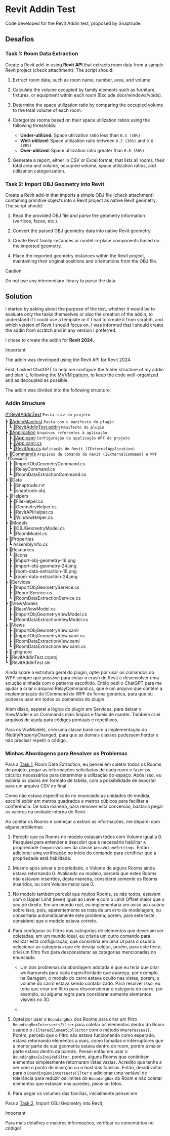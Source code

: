 # Revit Addin Test

Code developed for the Revit Addin test, proposed by Snaptrude.

## Desafios

### Task 1: Room Data Extraction

Create a Revit add-in using **Revit API** that extracts room data from a sample Revit project (check attachment). The script should:

1. Extract room data, such as room name, number, area, and volume

2. Calculate the volume occupied by family elements such as furniture, fixtures, or equipment within each room (Exclude door/windows/voids).

3. Determine the space utilization ratio by comparing the occupied volume to the total volume of each room.

4. Categorize rooms based on their space utilization ratios using the following thresholds:

	- **Under-utilized**: Space utilization ratio less than `0.3 (30%)`
	- **Well-utilized**: Space utilization ratio between `0.3 (30%)` and `0.8 (80%)`
	- **Over-utilized**: Space utilization ratio greater than `0.8 (80%)`

5. Generate a report, either in CSV or Excel format, that lists all rooms, their total area and volume, occupied volume, space utilization ratios, and utilization categorization.


### Task 2: Import OBJ Geometry into Revit

Create a Revit add-in that imports a simple OBJ file (check attachment) containing primitive objects into a Revit project as native Revit geometry. The script should:

1. Read the provided OBJ file and parse the geometry information (vertices, faces, etc.).

2. Convert the parsed OBJ geometry data into native Revit geometry.

3. Create Revit family instances or model in-place components based on the imported geometry.

4. Place the imported geometry instances within the Revit project, maintaining their original positions and orientations from the OBJ file.

> [!CAUTION]   
> Do not use any intermediary library to parse the data.

## Solution

I started by asking about the purpose of the test, whether it would be to evaluate only the tasks themselves or also the creation of the addin, to understand if I could use a template or if I had to create it from scratch, and which version of Revit I should focus on. I was informed that I should create the addin from scratch and in any version I preferred.

I chose to create the addin for **Revit 2024**.

> [!IMPORTANT]  
> The addin was developed using the Revit API for Revit 2024.

First, I asked ChatGPT to help me configure the folder structure of my addin and plan it, following the [MVVM pattern](https://en.wikipedia.org/wiki/Model%E2%80%93view%E2%80%93viewmodel), to keep the code well-organized and as decoupled as possible.

The addin was divided into the following structure:

### Addin Structure

[📦RevitAddinText](./RevitAddinTest/) `Pasta raiz do projeto`  
 ┣ [📂AddinManifest](./RevitAddinTest/AddinManifest/) `Pasta com o manifesto do plugin`   
 ┃ ┗ [📜RevitAddinTest.addin](./RevitAddinTest/AddinManifest/RevitAddinTest.addin) `Manifesto do plugin`  
 ┣ [📂Application](./RevitAddinTest/Application/) `Arquivos referentes à aplicação`  
 ┃ ┣ [📜App.xaml](./RevitAddinTest/Application/App.xaml) `Configuração da applicação WPF do projeto`  
 ┃ ┣ [📜App.xaml.cs](./RevitAddinTest/Application/App.xaml.cs)  
 ┃ ┗ [📜RevitApp.cs](./RevitAddinTest/Application/RevitApp.cs) `Aplicação do Revit (IExternalApplication)`  
 ┣ [📂Commands](./RevitAddinTest/Commands/) `Arquivos de comando do Revit (IExternalCommand) e WPF (ICommand)`  
 ┃ ┣ 📜ImportObjGeometryCommand.cs  
 ┃ ┣ 📜RelayCommand.cs  
 ┃ ┗ 📜RoomDataExtractionCommand.cs   
 ┣ 📂Data  
 ┃ ┣ 📜Snaptrude.rvt  
 ┃ ┗ 📜snaptrude.obj  
 ┣ 📂Helpers  
 ┃ ┣ 📜FileHelper.cs  
 ┃ ┣ 📜GeometryHelper.cs  
 ┃ ┣ 📜RevitAPIHelper.cs  
 ┃ ┗ 📜WindowHelper.cs  
 ┣ 📂Models  
 ┃ ┣ 📜OBJGeometryModel.cs  
 ┃ ┗ 📜RoomModel.cs   
 ┣ 📂Properties   
 ┃ ┗ AssemblyInfo.cs   
 ┣ 📂Resources   
 ┃ ┗ 📂Icons  
 ┃   ┣ 📜import-obj-geometry-16.png  
 ┃   ┣ 📜import-obj-geometry-24.png  
 ┃   ┣ 📜room-data-extraction-16.png  
 ┃   ┗ 📜room-data-extraction-24.png  
 ┣ 📂Services  
 ┃ ┣ 📜ImportObjGeometryService.cs  
 ┃ ┣ 📜ReportService.cs  
 ┃ ┗ 📜RoomDataExtractionService.cs   
 ┣ 📂ViewModels  
 ┃ ┣ 📜BaseViewModel.cs  
 ┃ ┣ 📜ImportObjGeometryViewModel.cs   
 ┃ ┗ 📜RoomDataExtractionViewModel.cs   
 ┣ 📂Views  
 ┃ ┣ 📜ImportObjGeometryView.xaml  
 ┃ ┣ 📜ImportObjGeometryView.xaml.cs  
 ┃ ┣ 📜RoomDataExtractionView.xaml  
 ┃ ┗ 📜RoomDataExtractionView.xaml.cs   
 ┣ 📜.gitignore  
 ┣ 📜RevitAddinTest.csproj  
 ┗ 📜RevitAddinTest.sln  

Ainda sobre a estrutura geral do plugin, optei por usar os comandos do WPF sempre que possível para evitar o crash do Revit e desenvolver uma solução alinhada com o patterns escolhido. Então pedi o ChatGPT para me ajudar a criar o arquivo RelayCommand.cs, que é um arquivo que contém a implementação do ICommand do WPF de forma genérica, para que eu pudesse usar em todos os comandos do plugin.

Além disso, separei a lógica do plugin em Services, para deixar o ViewModel e os Commands mais limpos e fáceis de manter. Também criei arquivos de ajuda para códigos pontuais e repetitivos.

Para os ViwModels, criei uma classe base com a implementação do INotifyPropertyChanged, para que as demais classes pudessem herdar e não precisar repetir o código.

### Minhas Abordagens para Resolver os Problemas

Para a [Task 1](#task-1-room-data-extraction), Room Data Extraction, eu pensei em coletar todos os Rooms do projeto, pegar as informações solicitadas de cada room e fazer os cáculos necessários para determinar a utilização do espaço. Após isso, eu exibiria os dados em formato de tabela, com a possibilidade de exportar para um arquivo CSV no final.

Como não estava especificado no enunciado as unidades de medida, escolhi exibir em metros quadrados e metros cúbicos para facilitar a conferência. De toda maneira, para remover esta conversão, bastaria pegar os valores na unidade interna do Revit.

Ao coletar os Rooms e começar a extrair as informações, me deparei com alguns problemas:

1. Percebi que os Rooms no modelo estavam todos com Volume igual a 0. Pesquisei para entender e descobri que é necessário habilitar a propriedade `ComputeVolumes` da classe `AreaVolumeSettings`. Então adicionei uma verificação no início do comando para certificar que a propriedade está habilitada.

1. Mesmo após ativar a propriedade, o Volume de alguns Rooms ainda estava retornando 0. Avaliando no modelo, percebi que estes Rooms não estavam inseridos, desta maneira, considerei somente os Rooms inseridos, ou com Volume maior que 0.

1. No modelo também percebi que muitos Rooms, se não todos, estavam com o Upper Limit (level) igual ao Level e com o Limit Offset maior que o seu pé direito. Em um mundo real, eu implementaria um aviso ao usuário sobre isso, pois, aparentemente se trata de um erro de modelagem, ou consertaria automaticamente este problema, porém, para este teste, considerei que o modelo estava correto.

1. Para configurar os filtros das categorias de elementos que deveriam ser coletadas, em um mundo ideal, eu criaria um outro comando para realizar esta configuração, que consistiria em uma UI para o usuário selecionar as categorias que ele deseja coletar, porém, para este teste, criei um filtro fixo para desconsiderar as categorias mencionadas no enunciado.

	- Um dos problemas da abordagem adotada é que eu teria que criar workarounds para cada especificidade que apareça, por exemplo, na Garagem, o modelo do carro estava oculto nas vistas, porém, o volume do carro estava sendo contabilizado. Para resolver isso, eu teria que criar um filtro para desconsiderar a categoria do carro, por exemplo, ou alguma regra para considerar somente elementos visíveis no 3D.
	
	- 

1. Optei por usar o `BoundingBox` dos Rooms para criar um filtro `BoundingBoxIntersectsFilter` para coletar os elementos dentro do Room usando o `FilteredElementCollector` com o método `WherePasses()`. Porém, percebi que o filtro não estava funcionando como esperado, estava retornando elementos a mais, como tomadas e interruptores que a menor parte de sua geometria estava dentro do room, porém a maior parte estava dentro da parede. Pensei então em usar o `BoundingBoxIsInsideFilter`, porém, alguns Rooms que continham elementos simplesmente retornaram listas vazias. Acredito que tenha a ver com o ponto de inserção ou o host das famílias. Então, decidi voltar para o `BoundingBoxIntersectsFilter` e adicionar uma variável de tolerância para reduzir os limites do `BoundingBox` do Room e não coletar elementos que estavam nas paredes, pisos ou tetos.

1. Para pegar os volumes das famílias, inicialmente pensei em 

Para a [Task 2](#task-2-import-obj-geometry-into-revit), Import OBJ Geometry into Revit, 


> [!IMPORTANT]  
> Para mais detalhes e maiores informações, verificar os comentários no código!